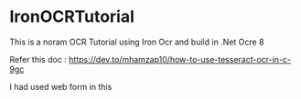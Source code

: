 # IronOCRTutorial

This is a noram OCR Tutorial using Iron Ocr and build in .Net Ocre 8

Refer this doc : https://dev.to/mhamzap10/how-to-use-tesseract-ocr-in-c-9gc

I had used web form in this
